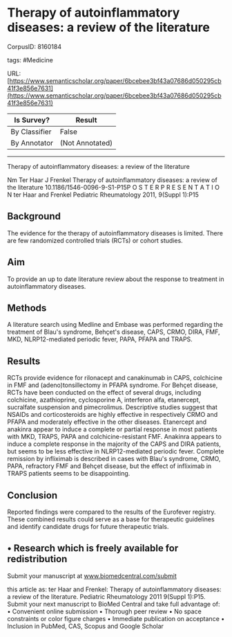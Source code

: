 # Therapy of autoinflammatory diseases: a review of the literature

CorpusID: 8160184
 
tags: #Medicine

URL: [https://www.semanticscholar.org/paper/6bcebee3bf43a07686d050295cb41f3e856e7631](https://www.semanticscholar.org/paper/6bcebee3bf43a07686d050295cb41f3e856e7631)
 
| Is Survey?        | Result          |
| ----------------- | --------------- |
| By Classifier     | False |
| By Annotator      | (Not Annotated) |

---

Therapy of autoinflammatory diseases: a review of the literature


Nm Ter Haar 
J Frenkel 
Therapy of autoinflammatory diseases: a review of the literature
10.1186/1546-0096-9-S1-P15P O S T E R P R E S E N T A T I O N
ter Haar and Frenkel Pediatric Rheumatology 2011, 9(Suppl 1):P15

## Background

The evidence for the therapy of autoinflammatory diseases is limited. There are few randomized controlled trials (RCTs) or cohort studies.


## Aim

To provide an up to date literature review about the response to treatment in autoinflammatory diseases.


## Methods

A literature search using Medline and Embase was performed regarding the treatment of Blau's syndrome, Behçet's disease, CAPS, CRMO, DIRA, FMF, MKD, NLRP12-mediated periodic fever, PAPA, PFAPA and TRAPS.


## Results

RCTs provide evidence for rilonacept and canakinumab in CAPS, colchicine in FMF and (adeno)tonsillectomy in PFAPA syndrome. For Behçet disease, RCTs have been conducted on the effect of several drugs, including colchicine, azathioprine, cyclosporine A, interferon alfa, etanercept, sucralfate suspension and pimecrolimus. Descriptive studies suggest that NSAIDs and corticosteroids are highly effective in respectively CRMO and PFAPA and moderately effective in the other diseases. Etanercept and anakinra appear to induce a complete or partial response in most patients with MKD, TRAPS, PAPA and colchicine-resistant FMF. Anakinra appears to induce a complete response in the majority of the CAPS and DIRA patients, but seems to be less effective in NLRP12-mediated periodic fever. Complete remission by infliximab is described in cases with Blau's syndrome, CRMO, PAPA, refractory FMF and Behçet disease, but the effect of infliximab in TRAPS patients seems to be disappointing.


## Conclusion

Reported findings were compared to the results of the Eurofever registry. These combined results could serve as a base for therapeutic guidelines and identify candidate drugs for future therapeutic trials. 


## • Research which is freely available for redistribution

Submit your manuscript at www.biomedcentral.com/submit


this article as: ter Haar and Frenkel: Therapy of autoinflammatory diseases: a review of the literature. Pediatric Rheumatology 2011 9(Suppl 1):P15. Submit your next manuscript to BioMed Central and take full advantage of: • Convenient online submission • Thorough peer review • No space constraints or color figure charges • Immediate publication on acceptance • Inclusion in PubMed, CAS, Scopus and Google Scholar
